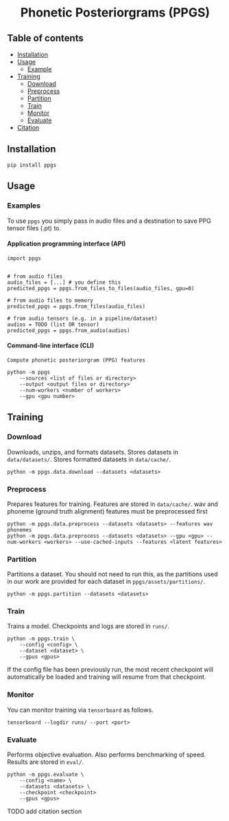 <h1 align="center">Phonetic Posteriorgrams (PPGS)</h1>
<div align="center">

<!-- [![PyPI](https://img.shields.io/pypi/v/promonet.svg)](https://pypi.python.org/pypi/promonet)
[![License](https://img.shields.io/badge/License-MIT-blue.svg)](https://opensource.org/licenses/MIT)
[![Downloads](https://pepy.tech/badge/promonet)](https://pepy.tech/project/promonet) -->

</div>

<!-- Official code for the paper _Adaptive Neural Speech Prosody Editing_
[[paper]](https://www.maxrmorrison.com/pdfs/morrison2023adaptive.pdf)
[[companion website]](https://www.maxrmorrison.com/sites/promonet/) -->


## Table of contents

- [Installation](#installation)
- [Usage](#usage)
    * [Example](#example)
- [Training](#training)
    * [Download](#download)
    * [Preprocess](#preprocess)
    * [Partition](#partition)
    * [Train](#train)
    * [Monitor](#monitor)
    * [Evaluate](#evaluate)
- [Citation](#citation)


## Installation

`pip install ppgs`


## Usage

### Examples

To use `ppgs` you simply pass in audio files and a destination to save PPG tensor files (.pt) to.


#### Application programming interface (API)

```
import ppgs


# from audio files
audio_files = [...] # you define this
predicted_ppgs = ppgs.from_files_to_files(audio_files, gpu=0)

# from audio files to memory
predicted_ppgs = ppgs.from_files(audio_files)

# from audio tensors (e.g. in a pipeline/dataset)
audios = TODO (list OR tensor)
predicted_ppgs = ppgs.from_audio(audios)
```

#### Command-line interface (CLI)

```
Compute phonetic posteriorgram (PPG) features

python -m ppgs
    --sources <list of files or directory>
    --output <output files or directory>
    --num-workers <number of workers>
    --gpu <gpu number>
```

## Training

### Download

Downloads, unzips, and formats datasets. Stores datasets in `data/datasets/`.
Stores formatted datasets in `data/cache/`.

```
python -m ppgs.data.download --datasets <datasets>
```


### Preprocess

Prepares features for training. Features are stored in `data/cache/`.
wav and phoneme (ground truth alignment) features must be preprocessed first

```
python -m ppgs.data.preprocess --datasets <datasets> --features wav phonemes
python -m ppgs.data.preprocess --datasets <datasets> --gpu <gpu> --num-workers <workers> --use-cached-inputs --features <latent features>
```


### Partition

Partitions a dataset. You should not need to run this, as the partitions
used in our work are provided for each dataset in
`ppgs/assets/partitions/`.

```
python -m ppgs.partition --datasets <datasets>
```


### Train

Trains a model. Checkpoints and logs are stored in `runs/`.

```
python -m ppgs.train \
    --config <config> \
    --dataset <dataset> \
    --gpus <gpus>
```

If the config file has been previously run, the most recent checkpoint will
automatically be loaded and training will resume from that checkpoint.


### Monitor

You can monitor training via `tensorboard` as follows.

```
tensorboard --logdir runs/ --port <port>
```


### Evaluate

Performs objective evaluation.
Also performs benchmarking of speed. Results are stored in `eval/`.

```
python -m ppgs.evaluate \
    --config <name> \
    --datasets <datasets> \
    --checkpoint <checkpoint>
    --gpus <gpus>
```

TODO add citation section